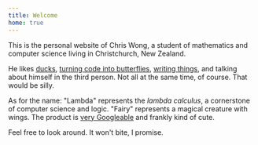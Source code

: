 ```yaml
---
title: Welcome
home: true
---
```


This is the personal website of Chris Wong, a student of mathematics and computer science living in Christchurch, New Zealand.

He likes [ducks][], [turning code into butterflies][], [writing things][], and talking about himself in the third person. Not all at the same time, of course. That would be silly.

[ducks]: http://upload.wikimedia.org/wikipedia/commons/b/bf/Anas_platyrhynchos_male_female_quadrat.jpg
[turning code into butterflies]: https://github.com/lfairy
[writing things]: blog

As for the name: "Lambda" represents the *lambda calculus*, a cornerstone of computer science and logic. "Fairy" represents a magical creature with wings. The product is [very Googleable][] and frankly kind of cute.

[very Googleable]: http://google.com/search?q=lambda+fairy

Feel free to look around. It won't bite, I promise.
